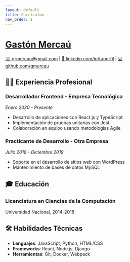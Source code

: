 ```yaml
---
layout: default
title: Currículum
nav_order: 1
---
```


# [Gastón Mercaú](https://gmercau.github.io)

[✉️ grmercau@gmail.com](mailto:grmercau@gmail.com) | [🔗 linkedin.com/in/tuperfil](https://linkedin.com/in/tuperfil) | [💻 github.com/gmercau](https://github.com/gmercau)

## 👨‍💻 Experiencia Profesional

### **Desarrollador Frontend** - Empresa Tecnológica
*Enero 2020 - Presente*  
- Desarrollo de aplicaciones con React.js y TypeScript
- Implementación de pruebas unitarias con Jest
- Colaboración en equipo usando metodologías Agile

### **Practicante de Desarrollo** - Otra Empresa
*Julio 2018 - Diciembre 2019*  
- Soporte en el desarrollo de sitios web con WordPress
- Mantenimiento de bases de datos MySQL

## 🎓 Educación

### **Licenciatura en Ciencias de la Computación**
Universidad Nacional, 2014-2018

## 🛠 Habilidades Técnicas
- **Lenguajes**: JavaScript, Python, HTML/CSS
- **Frameworks**: React, Node.js, Django
- **Herramientas**: Git, Docker, Webpack
